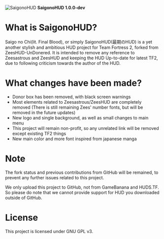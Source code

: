 ![SaigonoHUD](https://user-images.githubusercontent.com/25527589/146137677-ea2126b6-739b-482e-a658-ef1b974d8aa6.png)
**SaigonoHUD 1.0.0-dev**

# What is SaigonoHUD?
Saigo no Chi(lit. Final Blood), or simply SaigonoHUD(最期のHUD) is a yet another stylish and ambitious HUD project for Team Fortress 2, forked from ZeesHUD-UnDonered. It is intended to remove any reference to Zeesastrous and ZeesHUD and keeping the HUD Up-to-date for latest TF2, due to following criticism towards the author of the HUD.

# What changes have been made?
- Donor box has been removed, with black screen warnings
- Most elements related to Zeesastrous/ZeesHUD are completely removed (There is still remaining Zees' number fonts, but will be removed in the future updates)
- New logo and single background, as well as small changes to main menu
- This project will remain non-profit, so any unrelated link will be removed except existing TF2 things
- New main color and more font inspired from japanese manga

# Note
The fork status and previous contributions from GitHub will be remained, to prevent any further issues related to this project.

We only upload this project to GitHub, not from GameBanana and HUDS.TF. So please do note that we cannot provide support for HUD you downloaded outside of GitHub.

# License
This project is licensed under GNU GPL v3.
